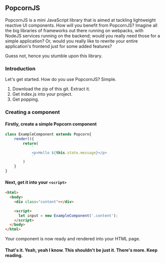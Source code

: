 ## PopcornJS

PopcornJS is a mini JavaScript library that is aimed at tackling lightweight reactive UI components. How will you benefit from PopcornJS? Imagine all the big libraries of frameworks out there running on webpacks, with NodeJS services running on the backend; would you really need those for a simple application? Or, would you really like to rewrite your entire application's frontend just for some added features?

Guess not, hence you stumble upon this library.

### Introduction

Let's get started. How do you use PopcornJS? Simple.

1. Download the zip of this git. Extract it.
2. Get index.js into your project.
3. Get popping.

### Creating a component

#### Firstly, create a simple Popcorn component
```javascript
class ExampleComponent extends Popcorn{
    render(){
        return(
            `
            <p>Hello ${this.state.message}</p>
            `
        )
    }
}
```

#### Next, get it into your `<script>`
```html
<html>
  <body>
    <div class="content"></div>
    
    <script>
      let input = new ExampleComponent('.content');
    </script>
  </body>
</html>
```
Your component is now ready and rendered into your HTML page.

#### That's it. Yeah, yeah I know. This shouldn't be just it. There's more. Keep reading.
